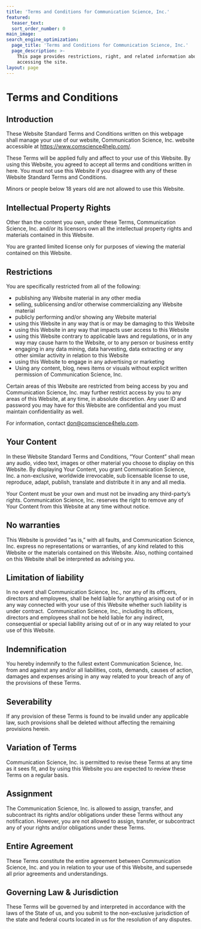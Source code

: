 ```yaml
---
title: 'Terms and Conditions for Communication Science, Inc.'
featured:
  teaser_text:
  sort_order_number: 0
main_image:
search_engine_optimization:
  page_title: 'Terms and Conditions for Communication Science, Inc.'
  page_description: >-
    This page provides restrictions, right, and related information about
    accessing the site.
layout: page
---
```


# Terms and Conditions

## Introduction

These Website Standard Terms and Conditions written on this webpage shall manage your use of our website, Communication Science, Inc. website accessible at https://www.comscience4help.com/.

These Terms will be applied fully and affect to your use of this Website. By using this Website, you agreed to accept all terms and conditions written in here. You must not use this Website if you disagree with any of these Website Standard Terms and Conditions.

Minors or people below 18 years old are not allowed to use this Website.

## Intellectual Property Rights

Other than the content you own, under these Terms, Communication Science, Inc. and/or its licensors own all the intellectual property rights and materials contained in this Website.

You are granted limited license only for purposes of viewing the material contained on this Website.

## Restrictions

You are specifically restricted from all of the following:

* publishing any Website material in any other media
* selling, sublicensing and/or otherwise commercializing any Website material
* publicly performing and/or showing any Website material
* using this Website in any way that is or may be damaging to this Website
* using this Website in any way that impacts user access to this Website
* using this Website contrary to applicable laws and regulations, or in any way may cause harm to the Website, or to any person or business entity
* engaging in any data mining, data harvesting, data extracting or any other similar activity in relation to this Website
* using this Website to engage in any advertising or marketing
* Using any content, blog, news items or visuals without explicit written permission of Communication Science, Inc.

Certain areas of this Website are restricted from being access by you and Communication Science, Inc. may further restrict access by you to any areas of this Website, at any time, in absolute discretion. Any user ID and password you may have for this Website are confidential and you must maintain confidentiality as well.

For information, contact don@comscience4help.com.

## Your Content

In these Website Standard Terms and Conditions, “Your Content” shall mean any audio, video text, images or other material you choose to display on this Website. By displaying Your Content, you grant Communication Science, Inc. a non-exclusive, worldwide irrevocable, sub licensable license to use, reproduce, adapt, publish, translate and distribute it in any and all media.

Your Content must be your own and must not be invading any third-party’s rights. Communication Science, Inc. reserves the right to remove any of Your Content from this Website at any time without notice.

## No warranties

This Website is provided “as is,” with all faults, and Communication Science, Inc. express no representations or warranties, of any kind related to this Website or the materials contained on this Website. Also, nothing contained on this Website shall be interpreted as advising you.

## Limitation of liability

In no event shall Communication Science, Inc., nor any of its officers, directors and employees, shall be held liable for anything arising out of or in any way connected with your use of this Website whether such liability is under contract. &nbsp;Communication Science, Inc., including its officers, directors and employees shall not be held liable for any indirect, consequential or special liability arising out of or in any way related to your use of this Website.

## Indemnification

You hereby indemnify to the fullest extent Communication Science, Inc. from and against any and/or all liabilities, costs, demands, causes of action, damages and expenses arising in any way related to your breach of any of the provisions of these Terms.

## Severability

If any provision of these Terms is found to be invalid under any applicable law, such provisions shall be deleted without affecting the remaining provisions herein.

## Variation of Terms

Communication Science, Inc. is permitted to revise these Terms at any time as it sees fit, and by using this Website you are expected to review these Terms on a regular basis.

## Assignment

The Communication Science, Inc. is allowed to assign, transfer, and subcontract its rights and/or obligations under these Terms without any notification. However, you are not allowed to assign, transfer, or subcontract any of your rights and/or obligations under these Terms.

## Entire Agreement

These Terms constitute the entire agreement between Communication Science, Inc. and you in relation to your use of this Website, and supersede all prior agreements and understandings.

## Governing Law & Jurisdiction

These Terms will be governed by and interpreted in accordance with the laws of the State of us, and you submit to the non-exclusive jurisdiction of the state and federal courts located in us for the resolution of any disputes.